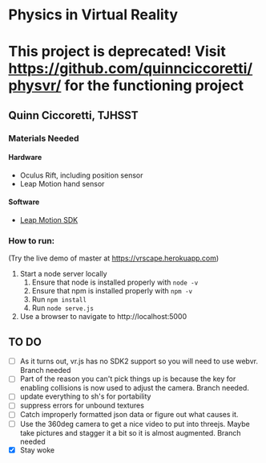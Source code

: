 # Physics in Virtual Reality
# This project is deprecated! Visit https://github.com/quinnciccoretti/physvr/ for the functioning project
## Quinn Ciccoretti, TJHSST
### Materials Needed
#### Hardware
- Oculus Rift, including position sensor
- Leap Motion hand sensor

#### Software
- [Leap Motion SDK](https://developer.leapmotion.com/get-started/)


### How to run:
(Try the live demo of master at https://vrscape.herokuapp.com)
1. Start a node server locally
   1. Ensure that node is installed properly with `node -v`
   2. Ensure that npm is installed properly with `npm -v`
   3. Run `npm install`
   4. Run `node serve.js`
2. Use a browser to navigate to http://localhost:5000

## TO DO
- [ ] As it turns out, vr.js has no SDK2 support so you will need to use webvr. Branch needed
- [ ] Part of the reason you can't pick things up is because the key for 
enabling collisions is now used to adjust the camera. Branch needed.
- [ ] update everything to sh's for portability
- [ ] suppress errors for unbound textures
- [ ] Catch improperly formatted json data or figure out what causes it.
- [ ] Use the 360deg camera to get a nice video to put into threejs. Maybe take pictures and stagger it a bit so it is almost augmented. Branch needed
- [x] Stay woke
